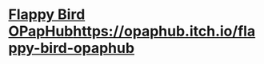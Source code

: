 # [Flappy Bird OPapHub](https://opaphub.itch.io/flappy-bird-opaphub)https://opaphub.itch.io/flappy-bird-opaphub
